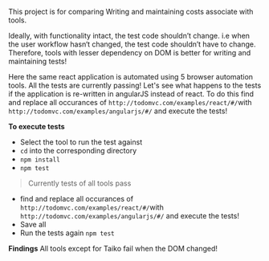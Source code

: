 This project is for comparing Writing and maintaining costs associate with tools. 

Ideally, with functionality intact, the test code shouldn’t change. i.e when the user workflow hasn‘t changed, the test code shouldn’t have to change. 
Therefore, tools with lesser dependency on DOM is better for writing and maintaining tests!

Here the same react application is automated using 5 browser automation tools. All the tests are currently passing!
Let's see what happens to the tests if the application is re-written in angularJS instead of react. 
To do this find and replace all occurances of `http://todomvc.com/examples/react/#/`with `http://todomvc.com/examples/angularjs/#/` and execute the tests!

**To execute tests**
* Select the tool to run the test against
* `cd` into the corresponding directory
* `npm install`
* `npm test`
> Currently tests of all tools pass
* find and replace all occurances of `http://todomvc.com/examples/react/#/`with `http://todomvc.com/examples/angularjs/#/` and execute the tests!
* Save all
* Run the tests again `npm test`

**Findings**
All tools except for Taiko fail when the DOM changed!
